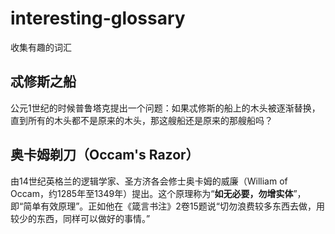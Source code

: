 # interesting-glossary
收集有趣的词汇

## 忒修斯之船
公元1世纪的时候普鲁塔克提出一个问题：如果忒修斯的船上的木头被逐渐替换，直到所有的木头都不是原来的木头，那这艘船还是原来的那艘船吗？

## 奥卡姆剃刀（Occam's Razor）
由14世纪英格兰的逻辑学家、圣方济各会修士奥卡姆的威廉（William of Occam，约1285年至1349年）提出。这个原理称为“**如无必要，勿增实体**”，即“简单有效原理”。正如他在《箴言书注》2卷15题说“切勿浪费较多东西去做，用较少的东西，同样可以做好的事情。”
